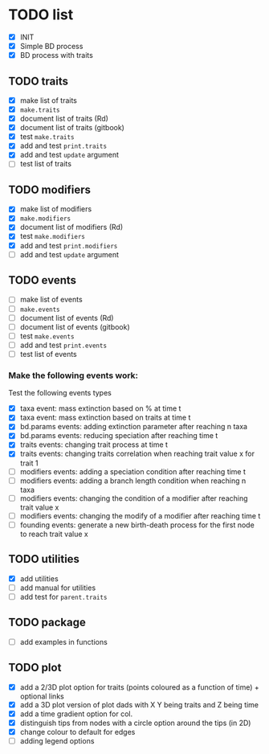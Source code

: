 # TODO list

 - [x] INIT
 - [x] Simple BD process
 - [x] BD process with traits

## TODO traits

 - [x] make list of traits
 - [x] `make.traits`
 - [x] document list of traits (Rd)
 - [x] document list of traits (gitbook)
 - [x] test `make.traits`
 - [x] add and test `print.traits`
 - [x] add and test `update` argument
 - [ ] test list of traits

## TODO modifiers

 - [x] make list of modifiers
 - [x] `make.modifiers`
 - [x] document list of modifiers (Rd)
 - [x] test `make.modifiers`
 - [x] add and test `print.modifiers`
 - [ ] add and test `update` argument

## TODO events

 - [ ] make list of events
 - [ ] `make.events`
 - [ ] document list of events (Rd)
 - [ ] document list of events (gitbook)
 - [ ] test `make.events`
 - [ ] add and test `print.events`
 - [ ] test list of events

### Make the following events work:
Test the following events types
 - [x] taxa event: mass extinction based on % at time t
 - [x] taxa event: mass extinction based on traits at time t
 - [x] bd.params events: adding extinction parameter after reaching n taxa
 - [x] bd.params events: reducing speciation after reaching time t
 - [x] traits events: changing trait process at time t
 - [x] traits events: changing traits correlation when reaching trait value x for trait 1
 - [ ] modifiers events: adding a speciation condition after reaching time t
 - [ ] modifiers events: adding a branch length condition when reaching n taxa
 - [ ] modifiers events: changing the condition of a modifier after reaching trait value x
 - [ ] modifiers events: changing the modify of a modifier after reaching time t
 - [ ] founding events: generate a new birth-death process for the first node to reach trait value x

## TODO utilities
 
 - [x] add utilities
 - [ ] add manual for utilities
 - [ ] add test for `parent.traits`

## TODO package

 - [ ] add examples in functions

## TODO plot

 - [x] add a 2/3D plot option for traits (points coloured as a function of time) + optional links
 - [x] add a 3D plot version of plot dads with X Y being traits and Z being time
 - [x] add a time gradient option for col.
 - [x] distinguish tips from nodes with a circle option around the tips (in 2D)
 - [x] change colour to default for edges
 - [ ] adding legend options